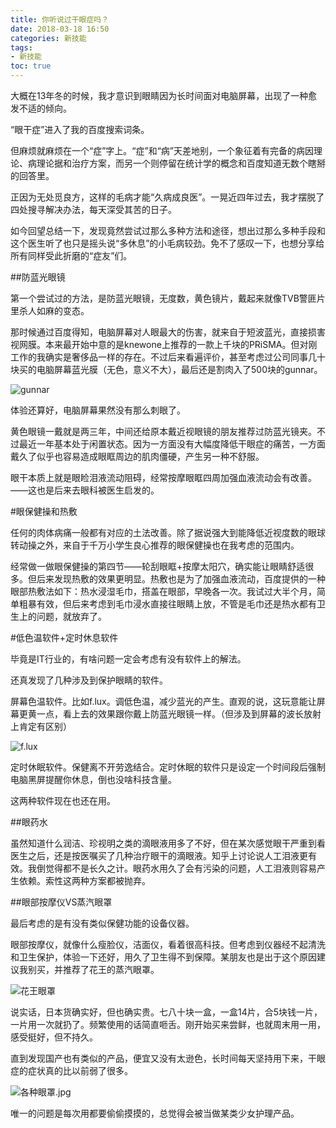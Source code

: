 ```yaml
---
title: 你听说过干眼症吗？
date: 2018-03-18 16:50
categories: 新技能
tags: 
- 新技能
toc: true
---
```

大概在13年冬的时候，我才意识到眼睛因为长时间面对电脑屏幕，出现了一种愈发不适的倾向。

“眼干症”进入了我的百度搜索词条。

但麻烦就麻烦在一个“症”字上。“症”和“病”天差地别，一个象征着有完备的病因理论、病理论据和治疗方案，而另一个则停留在统计学的概念和百度知道无数个瞎掰的回答里。

正因为无处觅良方，这样的毛病才能“久病成良医”。一晃近四年过去，我才摆脱了四处搜寻解决办法，每天深受其苦的日子。

如今回望总结一下，发现竟然尝试过那么多种方法和途径，想出过那么多种手段和这个医生听了也只是摇头说“多休息”的小毛病较劲。免不了感叹一下，也想分享给所有同样受此折磨的“症友”们。

##防蓝光眼镜

第一个尝试过的方法，是防蓝光眼镜，无度数，黄色镜片，戴起来就像TVB警匪片里杀人如麻的变态。

那时候通过百度得知，电脑屏幕对人眼最大的伤害，就来自于短波蓝光，直接损害视网膜。本来最开始中意的是knewone上推荐的一款上千块的PRiSMA。但对刚工作的我确实是奢侈品一样的存在。不过后来看遍评价，甚至考虑过公司同事几十块买的电脑屏幕蓝光膜（无色，意义不大），最后还是割肉入了500块的gunnar。

![gunnar](https://upload-images.jianshu.io/upload_images/29336-d84c3fbe16110fbe.png?imageMogr2/auto-orient/strip%7CimageView2/2/w/1240)

体验还算好，电脑屏幕果然没有那么刺眼了。

黄色眼镜一戴就是两三年，中间还给原本戴近视眼镜的朋友推荐过防蓝光镜夹。不过最近一年基本处于闲置状态。因为一方面没有大幅度降低干眼症的痛苦，一方面戴久了似乎也容易造成眼眶周边的肌肉僵硬，产生另一种不舒服。

眼干本质上就是眼睑泪液流动阻碍，经常按摩眼眶四周加强血液流动会有改善。——这也是后来去眼科被医生启发的。

#眼保健操和热敷

任何的肉体病痛一般都有对应的土法改善。除了据说强大到能降低近视度数的眼球转动操之外，来自于千万小学生良心推荐的眼保健操也在我考虑的范围内。

经常做一做眼保健操的第四节——轮刮眼眶+按摩太阳穴，确实能让眼睛舒适很多。但后来发现热敷的效果更明显。热敷也是为了加强血液流动，百度提供的一种眼部热敷法如下：热水浸湿毛巾，搭盖在眼部，早晚各一次。我试过大半个月，简单粗暴有效，但后来考虑到毛巾浸水直接往眼睛上放，不管是毛巾还是热水都有卫生上的问题，就放弃了。

#低色温软件+定时休息软件

毕竟是IT行业的，有啥问题一定会考虑有没有软件上的解法。

还真发现了几种涉及到保护眼睛的软件。

屏幕色温软件。比如f.lux。调低色温，减少蓝光的产生。直观的说，这玩意能让屏幕更黄一点，看上去的效果跟你戴上防蓝光眼镜一样。（但涉及到屏幕的波长放射上肯定有区别）

![f.lux](https://upload-images.jianshu.io/upload_images/29336-c322a2cc52317e0d.png?imageMogr2/auto-orient/strip%7CimageView2/2/w/1240)

定时休眠软件。保健离不开劳逸结合。定时休眠的软件只是设定一个时间段后强制电脑黑屏提醒你休息，倒也没啥科技含量。

这两种软件现在也还在用。

##眼药水

虽然知道什么润洁、珍视明之类的滴眼液用多了不好，但在某次感觉眼干严重到看医生之后，还是按医嘱买了几种治疗眼干的滴眼液。知乎上讨论说人工泪液更有效。我倒觉得都不是长久之计。眼药水用久了会有污染的问题，人工泪液则容易产生依赖。索性这两种方案都被抛弃。

##眼部按摩仪VS蒸汽眼罩

最后考虑的是有没有类似保健功能的设备仪器。

眼部按摩仪，就像什么瘦脸仪，洁面仪，看着很高科技。但考虑到仪器经不起清洗和卫生保护，体验一下还好，用久了卫生得不到保障。某朋友也是出于这个原因建议我别买，并推荐了花王的蒸汽眼罩。

![花王眼罩](https://upload-images.jianshu.io/upload_images/29336-2512b9d25b6c7347.png?imageMogr2/auto-orient/strip%7CimageView2/2/w/1240)

说实话，日本货确实好，但也确实贵。七八十块一盒，一盒14片，合5块钱一片，一片用一次就扔了。频繁使用的话简直咂舌。刚开始买来尝鲜，也就周末用一用，感受挺好，但不持久。

直到发现国产也有类似的产品，便宜又没有太逊色，长时间每天坚持用下来，干眼症的症状真的比以前弱了很多。

![各种眼罩.jpg](https://upload-images.jianshu.io/upload_images/29336-efc53914a4fb56b6.jpg?imageMogr2/auto-orient/strip%7CimageView2/2/w/1240)

唯一的问题是每次用都要偷偷摸摸的，总觉得会被当做某类少女护理产品。
